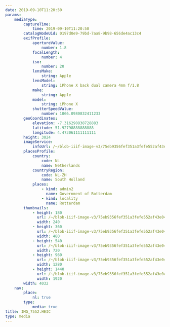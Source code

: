 ```yaml
---
date: 2019-09-10T11:20:50
params:
    mediaType:
        captureTime:
            time: 2019-09-10T11:20:50
        catalogNodeUid: 0197d0e9-79bd-7aa8-9b98-656de4ac13c4
        exifProfile:
            apertureValue:
                number: 1.8
            focalLength:
                number: 4
            iso:
                number: 20
            lensMake:
                string: Apple
            lensModel:
                string: iPhone X back dual camera 4mm f/1.8
            make:
                string: Apple
            model:
                string: iPhone X
            shutterSpeedValue:
                number: 1066.0980832411233
        geoCoordinates:
            elevation: -7.316290838728883
            latitude: 51.92798888888888
            longitude: 4.473061111111111
        height: 3024
        imageService:
            infoUrl: /~/blob-iiif-image-v3/75eb9356fef351a3fefe552af43e0487510941fb1ec7baf3706d49723717108c/info.json
        placesProfile:
            country:
                code: NL
                name: Netherlands
            countryRegion:
                code: NL-ZH
                name: South Holland
            places:
                - kind: admin2
                  name: Government of Rotterdam
                - kind: locality
                  name: Rotterdam
        thumbnails:
            - height: 180
              url: /~/blob-iiif-image-v3/75eb9356fef351a3fefe552af43e0487510941fb1ec7baf3706d49723717108c/full/240%2C180/0/default.jpg
              width: 240
            - height: 360
              url: /~/blob-iiif-image-v3/75eb9356fef351a3fefe552af43e0487510941fb1ec7baf3706d49723717108c/full/480%2C360/0/default.jpg
              width: 480
            - height: 540
              url: /~/blob-iiif-image-v3/75eb9356fef351a3fefe552af43e0487510941fb1ec7baf3706d49723717108c/full/720%2C540/0/default.jpg
              width: 720
            - height: 960
              url: /~/blob-iiif-image-v3/75eb9356fef351a3fefe552af43e0487510941fb1ec7baf3706d49723717108c/full/1280%2C960/0/default.jpg
              width: 1280
            - height: 1440
              url: /~/blob-iiif-image-v3/75eb9356fef351a3fefe552af43e0487510941fb1ec7baf3706d49723717108c/full/1920%2C1440/0/default.jpg
              width: 1920
        width: 4032
    nav:
        place:
            nl: true
        type:
            media: true
title: IMG_7552.HEIC
type: media
---
```

